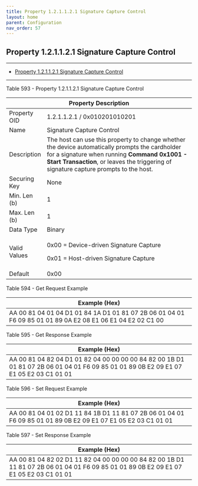 ```yaml
---
title: Property 1.2.1.1.2.1 Signature Capture Control
layout: home
parent: Configuration
nav_order: 57
---
```


## Property 1.2.1.1.2.1 Signature Capture Control

---

- [Property 1.2.1.1.2.1 Signature Capture Control](#property-121121-signature-capture-control)

---


Table 593 - Property 1.2.1.1.2.1 Signature Capture Control

<table>
<colgroup>
<col style="width: 14%" />
<col style="width: 85%" />
</colgroup>
<thead>
<tr>
<th colspan="2">Property Description</th>
</tr>
</thead>
<tbody>
<tr>
<td>Property OID</td>
<td>1.2.1.1.2.1 / 0x010201010201</td>
</tr>
<tr>
<td>Name</td>
<td>Signature Capture Control</td>
</tr>
<tr>
<td>Description</td>
<td>The host can use this property to change whether the device
automatically prompts the cardholder for a signature when running
<strong>Command 0x1001 - Start Transaction</strong>, or leaves the
triggering of signature capture prompts to the host.</td>
</tr>
<tr>
<td>Securing Key</td>
<td>None</td>
</tr>
<tr>
<td>Min. Len (b)</td>
<td>1</td>
</tr>
<tr>
<td>Max. Len (b)</td>
<td>1</td>
</tr>
<tr>
<td>Data Type</td>
<td>Binary</td>
</tr>
<tr>
<td>Valid Values</td>
<td><p>0x00 = Device-driven Signature Capture</p>
<p>0x01 = Host-driven Signature Capture</p></td>
</tr>
<tr>
<td>Default</td>
<td>0x00</td>
</tr>
</tbody>
</table>

Table 594 - Get Request Example

| Example (Hex) |
|----|
| AA 00 81 04 01 04 D1 01 84 1A D1 01 81 07 2B 06 01 04 01 F6 09 85 01 01 89 0A E2 08 E1 06 E1 04 E2 02 C1 00 |

Table 595 - Get Response Example

| Example (Hex) |
|----|
| AA 00 81 04 82 04 D1 01 82 04 00 00 00 00 84 82 00 1B D1 01 81 07 2B 06 01 04 01 F6 09 85 01 01 89 0B E2 09 E1 07 E1 05 E2 03 C1 01 01 |

Table 596 - Set Request Example

| Example (Hex) |
|----|
| AA 00 81 04 01 02 D1 11 84 1B D1 11 81 07 2B 06 01 04 01 F6 09 85 01 01 89 0B E2 09 E1 07 E1 05 E2 03 C1 01 01 |

Table 597 - Set Response Example

| Example (Hex) |
|----|
| AA 00 81 04 82 02 D1 11 82 04 00 00 00 00 84 82 00 1B D1 11 81 07 2B 06 01 04 01 F6 09 85 01 01 89 0B E2 09 E1 07 E1 05 E2 03 C1 01 01 |

##
